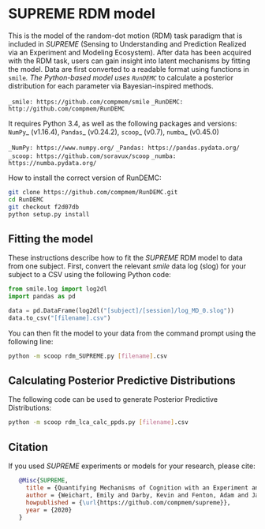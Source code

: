 SUPREME RDM model
=====================

This is the model of the random-dot motion (RDM) task paradigm that is included in *SUPREME*
(Sensing to Understanding and Prediction Realized via an Experiment and Modeling
Ecosystem). After data has been acquired with the RDM task, users can
gain insight into latent mechanisms by fitting the model. Data are first
converted to a readable format using functions in `smile`_. The Python-based
model uses `RunDEMC`_ to calculate a posterior distribution for each parameter
via Bayesian-inspired methods.

`_smile: https://github.com/compmem/smile`
`_RunDEMC: http://github.com/compmem/RunDEMC`

It requires Python 3.4, as well as the following packages and versions:
`NumPy`_ (v1.16.4),
`Pandas`_ (v0.24.2),
`scoop`_ (v0.7),
`numba`_ (v0.45.0)

`_NumPy: https://www.numpy.org/`
`_Pandas: https://pandas.pydata.org/`
`_scoop: https://github.com/soravux/scoop`
`_numba: https://numba.pydata.org/`


How to install the correct version of RunDEMC:
```bash
git clone https://github.com/compmem/RunDEMC.git
cd RunDEMC
git checkout f2d07db
python setup.py install
```

Fitting the model
-----------------

These instructions describe how to fit the *SUPREME* RDM model to data
from one subject. First, convert the relevant *smile* data log (slog) for your
subject to a CSV using the following Python code:

```python
from smile.log import log2dl
import pandas as pd

data = pd.DataFrame(log2dl("[subject]/[session]/log_MD_0.slog"))
data.to_csv("[filename].csv")
```

You can then fit the model to your data from the command prompt using the
following line:

```bash
python -m scoop rdm_SUPREME.py [filename].csv
```

Calculating Posterior Predictive Distributions
-----------------
 
The following code can be used to generate Posterior Predictive Distributions:

```bash
python -m scoop rdm_lca_calc_ppds.py [filename].csv
```

Citation
--------

If you used *SUPREME* experiments or models for your research, please cite:

```bibtex
   @Misc{SUPREME,
     title = {Quantifying Mechanisms of Cognition with an Experiment and Modeling Ecosystem},
     author = {Weichart, Emily and Darby, Kevin and Fenton, Adam and Jacques, Brandon and Kirkpatrick, Ryan and Turner, Brandon and Sederberg, Per},
     howpublished = {\url{https://github.com/compmem/supreme}},
     year = {2020}
   }
```
